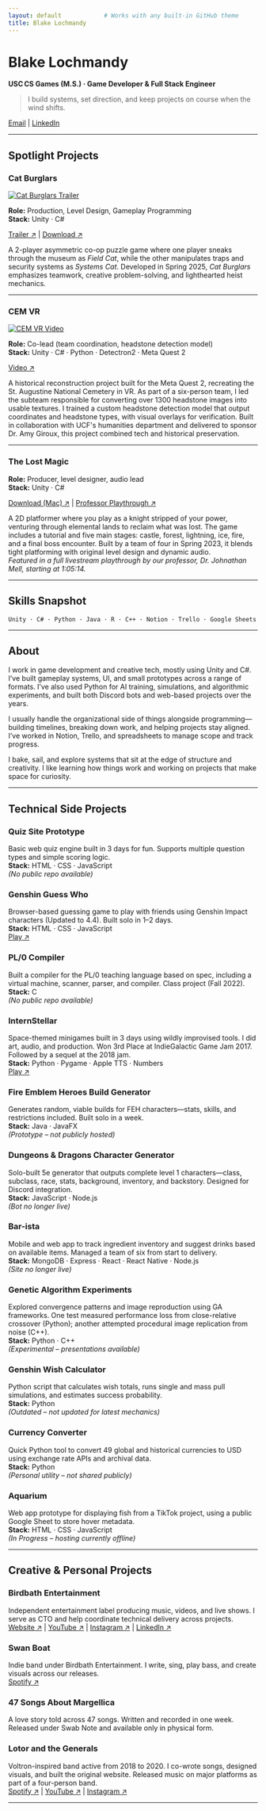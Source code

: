 ```yaml
---
layout: default            # Works with any built‑in GitHub theme
title: Blake Lochmandy
---
```


# Blake Lochmandy  
**USC CS Games (M.S.) · Game Developer & Full Stack Engineer**

> I build systems, set direction, and keep projects on course when the wind shifts.

[Email](mailto:blakeloch@gmail.com) | [LinkedIn](https://linkedin.com/in/blakeloch)

---

## Spotlight Projects

### Cat Burglars  
[![Cat Burglars Trailer](https://img.youtube.com/vi/aVZ_uZB_F7M/0.jpg)](https://www.youtube.com/watch?v=aVZ_uZB_F7M)

**Role:** Production, Level Design, Gameplay Programming  
**Stack:** Unity · C#  

[Trailer ↗](https://www.youtube.com/watch?v=aVZ_uZB_F7M) | [Download ↗](https://drive.google.com/drive/folders/1zzwk4c3SyA_HhQThrBbCu2WjW8MOPam6?usp=sharing)

A 2-player asymmetric co-op puzzle game where one player sneaks through the museum as *Field Cat*, while the other manipulates traps and security systems as *Systems Cat*. Developed in Spring 2025, *Cat Burglars* emphasizes teamwork, creative problem-solving, and lighthearted heist mechanics.

---

### CEM VR  
[![CEM VR Video](https://img.youtube.com/vi/Z5CeIh9vH9A/0.jpg)](https://www.youtube.com/watch?v=Z5CeIh9vH9A)

**Role:** Co-lead (team coordination, headstone detection model)  
**Stack:** Unity · C# · Python · Detectron2 · Meta Quest 2  

[Video ↗](https://www.youtube.com/watch?v=Z5CeIh9vH9A)

A historical reconstruction project built for the Meta Quest 2, recreating the St. Augustine National Cemetery in VR. As part of a six-person team, I led the subteam responsible for converting over 1300 headstone images into usable textures. I trained a custom headstone detection model that output coordinates and headstone types, with visual overlays for verification. Built in collaboration with UCF's humanities department and delivered to sponsor Dr. Amy Giroux, this project combined tech and historical preservation.

---

### The Lost Magic  

**Role:** Producer, level designer, audio lead  
**Stack:** Unity · C#  

[Download (Mac) ↗](https://drive.google.com/drive/folders/1Bd-3tYowt7SdiMyC4zy4izSNH24Zvz24?usp=sharing) | [Professor Playthrough ↗](https://youtu.be/etx_1UUHOF8?t=3914)

A 2D platformer where you play as a knight stripped of your power, venturing through elemental lands to reclaim what was lost. The game includes a tutorial and five main stages: castle, forest, lightning, ice, fire, and a final boss encounter. Built by a team of four in Spring 2023, it blends tight platforming with original level design and dynamic audio.  
*Featured in a full livestream playthrough by our professor, Dr. Johnathan Mell, starting at 1:05:14.*

---

## Skills Snapshot
`Unity · C# · Python · Java · R · C++ · Notion · Trello · Google Sheets`

---

## About
I work in game development and creative tech, mostly using Unity and C#. I’ve built gameplay systems, UI, and small prototypes across a range of formats. I’ve also used Python for AI training, simulations, and algorithmic experiments, and built both Discord bots and web-based projects over the years.

I usually handle the organizational side of things alongside programming—building timelines, breaking down work, and helping projects stay aligned. I’ve worked in Notion, Trello, and spreadsheets to manage scope and track progress.

I bake, sail, and explore systems that sit at the edge of structure and creativity. I like learning how things work and working on projects that make space for curiosity.

---

## Technical Side Projects

### Quiz Site Prototype  
Basic web quiz engine built in 3 days for fun. Supports multiple question types and simple scoring logic.  
**Stack:** HTML · CSS · JavaScript  
*(No public repo available)*

### Genshin Guess Who  
Browser-based guessing game to play with friends using Genshin Impact characters (Updated to 4.4). Built solo in 1–2 days.  
**Stack:** HTML · CSS · JavaScript  
[Play ↗](https://blaketgs.github.io/GenshinGuessWho/)

### PL/0 Compiler  
Built a compiler for the PL/0 teaching language based on spec, including a virtual machine, scanner, parser, and compiler. Class project (Fall 2022).  
**Stack:** C  
*(No public repo available)*

### InternStellar  
Space-themed minigames built in 3 days using wildly improvised tools. I did art, audio, and production. Won 3rd Place at IndieGalactic Game Jam 2017. Followed by a sequel at the 2018 jam.  
**Stack:** Python · Pygame · Apple TTS · Numbers  
[Play ↗](https://internstellar.itch.io/internstellar)

### Fire Emblem Heroes Build Generator  
Generates random, viable builds for FEH characters—stats, skills, and restrictions included. Built solo in a week.  
**Stack:** Java · JavaFX  
*(Prototype – not publicly hosted)*

### Dungeons & Dragons Character Generator  
Solo-built 5e generator that outputs complete level 1 characters—class, subclass, race, stats, background, inventory, and backstory. Designed for Discord integration.  
**Stack:** JavaScript · Node.js  
*(Bot no longer live)*

### Bar-ista  
Mobile and web app to track ingredient inventory and suggest drinks based on available items. Managed a team of six from start to delivery.  
**Stack:** MongoDB · Express · React · React Native · Node.js  
*(Site no longer live)*

### Genetic Algorithm Experiments  
Explored convergence patterns and image reproduction using GA frameworks. One test measured performance loss from close-relative crossover (Python); another attempted procedural image replication from noise (C++).  
**Stack:** Python · C++  
*(Experimental – presentations available)*

### Genshin Wish Calculator  
Python script that calculates wish totals, runs single and mass pull simulations, and estimates success probability.  
**Stack:** Python  
*(Outdated – not updated for latest mechanics)*

### Currency Converter  
Quick Python tool to convert 49 global and historical currencies to USD using exchange rate APIs and archival data.  
**Stack:** Python  
*(Personal utility – not shared publicly)*

### Aquarium  
Web app prototype for displaying fish from a TikTok project, using a public Google Sheet to store hover metadata.  
**Stack:** HTML · CSS · JavaScript  
*(In Progress – hosting currently offline)*

---

## Creative & Personal Projects

### Birdbath Entertainment  
Independent entertainment label producing music, videos, and live shows. I serve as CTO and help coordinate technical delivery across projects.  
[Website ↗](https://birdbathentertainment.com) | [YouTube ↗](https://www.youtube.com/@birdbathentertainment) | [Instagram ↗](https://www.instagram.com/birdbathentertainment) | [LinkedIn ↗](https://www.linkedin.com/company/birdbath-entertainment/)

### Swan Boat  
Indie band under Birdbath Entertainment. I write, sing, play bass, and create visuals across our releases.  
[Spotify ↗](https://open.spotify.com/artist/6eI0kkMCGfJHFC3C053J4K)

### 47 Songs About Margellica  
A love story told across 47 songs. Written and recorded in one week. Released under Swab Note and available only in physical form.

### Lotor and the Generals  
Voltron-inspired band active from 2018 to 2020. I co-wrote songs, designed visuals, and built the original website. Released music on major platforms as part of a four-person band.  
[Spotify ↗](https://open.spotify.com/artist/28Nf5ibz9me2jeGpyz7QXf) | [YouTube ↗](https://www.youtube.com/c/LotorandtheGenerals) | [Instagram ↗](https://www.instagram.com/lotorandthegenerals/)

---
